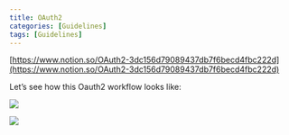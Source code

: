 ```yaml
---
title: OAuth2
categories: [Guidelines]
tags: [Guidelines]
---
```


[https://www.notion.so/OAuth2-3dc156d79089437db7f6becd4fbc222d](https://www.notion.so/OAuth2-3dc156d79089437db7f6becd4fbc222d)


Let’s see how this Oauth2 workflow looks like:


![](https://s3.us-west-2.amazonaws.com/secure.notion-static.com/3bce41e0-99e8-4ebd-9701-e2bc9cbb79a2/Untitled.png?X-Amz-Algorithm=AWS4-HMAC-SHA256&X-Amz-Content-Sha256=UNSIGNED-PAYLOAD&X-Amz-Credential=AKIAT73L2G45EIPT3X45%2F20230907%2Fus-west-2%2Fs3%2Faws4_request&X-Amz-Date=20230907T201553Z&X-Amz-Expires=3600&X-Amz-Signature=28eb53b5709ad9b750bf559f206789f629ac0a65dbaf0546da0e34af0662f312&X-Amz-SignedHeaders=host&x-id=GetObject)


![](https://s3.us-west-2.amazonaws.com/secure.notion-static.com/27d32b66-de43-41de-80f7-7edb81d1190f/Untitled.png?X-Amz-Algorithm=AWS4-HMAC-SHA256&X-Amz-Content-Sha256=UNSIGNED-PAYLOAD&X-Amz-Credential=AKIAT73L2G45EIPT3X45%2F20230907%2Fus-west-2%2Fs3%2Faws4_request&X-Amz-Date=20230907T201553Z&X-Amz-Expires=3600&X-Amz-Signature=78997df00cf4c63d9f011fa606a4e4f2bfe4680c3b8ec54697e8cfc0a1721b19&X-Amz-SignedHeaders=host&x-id=GetObject)

